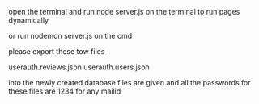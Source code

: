 open the terminal and run node server.js on the terminal to run pages dynamically

or run nodemon server.js on the cmd 


please export these tow files

userauth.reviews.json
userauth.users.json

into the newly created database
files are given and all the passwords for these files are 1234 for any mailid
